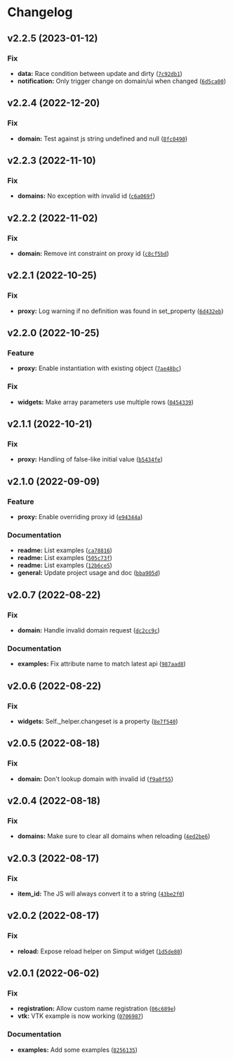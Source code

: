 # Changelog

<!--next-version-placeholder-->

## v2.2.5 (2023-01-12)
### Fix
* **data:** Race condition between update and dirty ([`7c92db1`](https://github.com/Kitware/trame-simput/commit/7c92db150affa1a623a7a6ce0399aca644baea79))
* **notification:** Only trigger change on domain/ui when changed ([`6d5ca00`](https://github.com/Kitware/trame-simput/commit/6d5ca00f4e6e312da34f0bd56aed5814a40992b5))

## v2.2.4 (2022-12-20)
### Fix
* **domain:** Test against js string undefined and null ([`8fc0490`](https://github.com/Kitware/trame-simput/commit/8fc049066e5c7484fde5c68011e59f7f24478fa2))

## v2.2.3 (2022-11-10)
### Fix
* **domains:** No exception with invalid id ([`c6a069f`](https://github.com/Kitware/trame-simput/commit/c6a069fe35b8a005c25bd5a1b0a2aeecccb8daad))

## v2.2.2 (2022-11-02)
### Fix
* **domain:** Remove int constraint on proxy id ([`c8cf5bd`](https://github.com/Kitware/trame-simput/commit/c8cf5bdaee3e31d60e33f2adfbfe21d7ade6e69e))

## v2.2.1 (2022-10-25)
### Fix
* **proxy:** Log warning if no definition was found in set_property ([`6d432eb`](https://github.com/Kitware/trame-simput/commit/6d432ebec4860c1165c524f650d1cc507e7b62b2))

## v2.2.0 (2022-10-25)
### Feature
* **proxy:** Enable instantiation with existing object ([`7ae48bc`](https://github.com/Kitware/trame-simput/commit/7ae48bc6bc6372042af72d5873114df817fe50a8))

### Fix
* **widgets:** Make array parameters use multiple rows ([`0454339`](https://github.com/Kitware/trame-simput/commit/045433948748d4f5f9d842ae1c4482127520a727))

## v2.1.1 (2022-10-21)
### Fix
* **proxy:** Handling of false-like initial value ([`b5434fe`](https://github.com/Kitware/trame-simput/commit/b5434fe2fea578e93e9f4fa61c3d69f40a3e8342))

## v2.1.0 (2022-09-09)
### Feature
* **proxy:** Enable overriding proxy id ([`e94344a`](https://github.com/Kitware/trame-simput/commit/e94344a8495835b00e011dbc78843ee70857e2a0))

### Documentation
* **readme:** List examples ([`ca78816`](https://github.com/Kitware/trame-simput/commit/ca78816abc98040f305c5af2a199533c02c6d468))
* **readme:** List examples ([`505c73f`](https://github.com/Kitware/trame-simput/commit/505c73f8ea93c88e98469e179c7d9c472b68705f))
* **readme:** List examples ([`12b6ce5`](https://github.com/Kitware/trame-simput/commit/12b6ce5e595c784f1ac97fe062dd5247173278db))
* **general:** Update project usage and doc ([`bba905d`](https://github.com/Kitware/trame-simput/commit/bba905d05e2588456685a715a0ba6c3591941680))

## v2.0.7 (2022-08-22)
### Fix
* **domain:** Handle invalid domain request ([`dc2cc9c`](https://github.com/Kitware/trame-simput/commit/dc2cc9c98e485317e5de4a5f3b5d9bdfe1dc329c))

### Documentation
* **examples:** Fix attribute name to match latest api ([`987aad8`](https://github.com/Kitware/trame-simput/commit/987aad86414a83ad19ad01fd82ae91fa153ed75a))

## v2.0.6 (2022-08-22)
### Fix
* **widgets:** Self._helper.changeset is a property ([`8e7f540`](https://github.com/Kitware/trame-simput/commit/8e7f540c2267c6c686fb9811436da28d5744b12a))

## v2.0.5 (2022-08-18)
### Fix
* **domain:** Don't lookup domain with invalid id ([`f9a0f55`](https://github.com/Kitware/trame-simput/commit/f9a0f55dffa2c84a0dc4a7768e41e0ac0a8ae9c5))

## v2.0.4 (2022-08-18)
### Fix
* **domains:** Make sure to clear all domains when reloading ([`4ed2be6`](https://github.com/Kitware/trame-simput/commit/4ed2be658d5a0b9bd74adf1d5bf79864791904b9))

## v2.0.3 (2022-08-17)
### Fix
* **item_id:** The JS will always convert it to a string ([`43be2f0`](https://github.com/Kitware/trame-simput/commit/43be2f09e75a9903344fa775f2e73cd0f967b79b))

## v2.0.2 (2022-08-17)
### Fix
* **reload:** Expose reload helper on Simput widget ([`1d5de80`](https://github.com/Kitware/trame-simput/commit/1d5de80a8d406362e00422fa41dee8b589cce4b2))

## v2.0.1 (2022-06-02)
### Fix
* **registration:** Allow custom name registration ([`06c689e`](https://github.com/Kitware/trame-simput/commit/06c689ebb7c45dccba68a2b6f8adde6be74c02c3))
* **vtk:** VTK example is now working ([`0706987`](https://github.com/Kitware/trame-simput/commit/0706987a117efa494055d92b34d06672e1943a96))

### Documentation
* **examples:** Add some examples ([`8256135`](https://github.com/Kitware/trame-simput/commit/825613568a1fa729d0785607dc3268b61b46f423))
